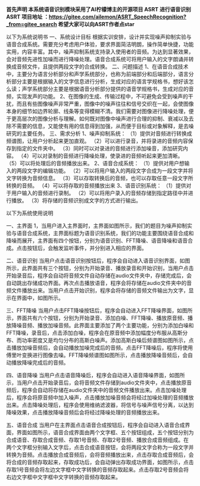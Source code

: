  **首先声明 本系统语音识别模块采用了AI柠檬博主的开源项目 ASRT 进行语音识别
ASRT 项目地址 ：https://gitee.com/ailemon/ASRT_SpeechRecognition?_from=gitee_search
希望大家可以向ASRT作者点star** 

 
以下为系统说明书
一、系统设计目标
根据实训安排，设计并实现噪声抑制实验与语音合成系统。需要充分考虑用户体验，要求界面简洁明朗，操作简单快捷，功能实用，内容丰富。其中，噪声抑制系统支持录入使用者的音频。为达到显著效果，会对音频先进性加噪而进行降噪处理。语音合成系统可将用户输入的文字朗诵并转换成音频文件，且提供两段文字的合成转换。
二、问题描述
1、在语音合成技术中，主要分为语言分析部分和声学系统部分，也称为前端部分和后端部分，语言分析部分主要是根据输入的文字信息进行分析，生成对应的语言学规格书，想好该怎么读；声学系统部分主要是根据语音分析部分提供的语音学规格书，生成对应的音频，实现发声的功能。
2、在图像的生成、传输过程中，不可避免会受到噪声的干扰，而且有些图像噪声非常严重，图像中的噪声往往和信号交织在一起，会使图像本身的细节如边界轮廓、线条等变得模糊不清。我们需要对图像进行降噪处理，便于更高层次的图像分析与理解。如何既对图像中噪声进行合理的抑制、衰减以及去除不需要的信息，又能使有用的信息得到加强，从而便于目标或对象解释，是去噪研究的主要任务。
三、需求分析
1、噪声抑制系统：
（1）提供对音频进行转换成频谱图，让用户分析起来更加直观。
（2）可以进行录音，并将录进的音频内容保存到指定的文件夹中。
（3）同时可以对录进的音频进行添加噪音，添加研究内容。
（4）可以对录制的音频进行降噪处理，使录进的音频听起来更加清晰。
（5）可以将处理后的音频播放出来。
2、语音合成系统：
（1）提供对用户想输入的两段文字的编辑功能。
（2）可以将用户输入的两段文字合成为一段文字并将文字转换为音频信息。
（3）可以存取转换后的音频，也可以存取任意一段文字所转换的音频。
（4）可以将存取的音频播放出来
3、语音识别系统：
（1）提供对于用户输入的音频进行录制。
（2）可以将用户录入的音频存储到指定路径中并进行播放。
（3）将存储的音频识别成文字的方式进行输出。 

以下为系统使用说明

一、主界面
	1，当用户进入主界面时，主界面如图所示，我们的题目为噪声抑制实验与语音合成系统，主界面标题为语音识别系统，我们的功能主要围绕语音合成和降噪而展开，主界面有四个按钮，分别为语音识别、FFT降噪、语音降噪和语音合成。点击按钮后，会触发监听事件，并分别进入相应的界面。
 

二、语音识别
当用户点击语音识别按钮后，程序会自动进入语音识别界面，如图所示，此界面共有三个按钮，分别为开始录音、播放录音和开始识别，当用户点击开始录音后，程序会自动将音频文件自动存储在audio文件夹中，存储完成后，会自动跳出存储成功界面。再次点击播放语音，程序会将存储在audio文件夹中的音频文件播放出来。当用户点击开始识别，程序会将存储的音频文件输出为文字，显示在界面中，如图所示。
 

三、FFT降噪
当用户点击FFT降噪按钮后，程序会自动进入FFT降噪界面，如图所示，界面共有六个按钮，分别为开始录音、添加白噪、FFT降噪、播放原音频、播放降噪音频、播放加噪音频。此界面主要添加了两个主要功能，分别为添加白噪和FFT降噪，录音后，点击添加白噪，程序会在原音频中添加幅度分布服从高斯分布、而功率密度又是均匀分布的高斯白噪声。添加高斯白噪后频谱图如图所示，点击播放加噪音频后，会自动播放加噪完成后的音频。点击FFT降噪后，程序将使用傅里叶变换进行图像去噪。FFT降噪频谱图如图所示，点击播放降噪音频后，会自动播放降噪完成后的音频。
  
四、语音降噪
当用户点击语音降噪后，程序会自动进入语音降噪界面，如图所示，当用户点击开始录音后，会将音频文件存储到audio文件夹中，点击播放原音频后，程序会自动将存储在audio文件夹中的音频文件播放出来。点击加噪处理后，程序会将原音频中加入噪声，点击播放加噪音频会将经过加噪处理的音频播放出来。点击降噪处理后，程序会使用维纳滤波器，将信号与噪声信号分离，以达到降噪效果，点击播放降噪音频后会将经过降噪处理的音频播放出来。

 

五、语音合成
当用户在主界面点击语音合成按钮后，程序会自动进入语音合成界面，界面如图所示，语音合成界面由两个文字框、五个按钮组成，五个按钮分别为合成语音、存取合成音频、存取1号音频、存取2号音频、播放合成音频组成。在两个文字框分别输入文字后，点击合成语音按钮，会将两段文字合称为一段文字并转换为音频。点击播放合成音频后，会将音频播放出来，点击存取合成音频后，会将合成的音频存取起来，存取成功后，会自动弹出存取成功界面，如图所示，点击存取1号音频会将左边文字框中文字转换的音频存取起来。点击存取2号音频会将右边文字框中文字框中文字转换的音频存取起来。



